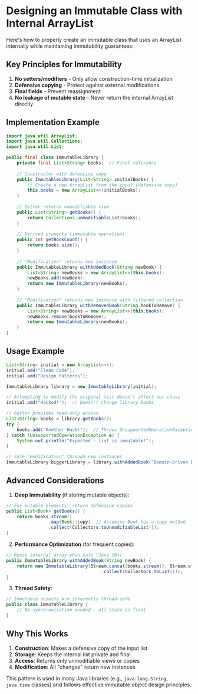 # Designing an Immutable Class with Internal ArrayList

Here's how to properly create an immutable class that uses an ArrayList internally while maintaining immutability guarantees:

## Key Principles for Immutability

1. **No setters/modifiers** - Only allow construction-time initialization
2. **Defensive copying** - Protect against external modifications
3. **Final fields** - Prevent reassignment
4. **No leakage of mutable state** - Never return the internal ArrayList directly

## Implementation Example

```java
import java.util.ArrayList;
import java.util.Collections;
import java.util.List;

public final class ImmutableLibrary {
    private final List<String> books;  // Final reference
    
    // Constructor with defensive copy
    public ImmutableLibrary(List<String> initialBooks) {
        // Create a new ArrayList from the input (defensive copy)
        this.books = new ArrayList<>(initialBooks);
    }
    
    // Getter returns unmodifiable view
    public List<String> getBooks() {
        return Collections.unmodifiableList(books);
    }
    
    // Derived property (immutable operation)
    public int getBookCount() {
        return books.size();
    }
    
    // "Modification" returns new instance
    public ImmutableLibrary withAddedBook(String newBook) {
        List<String> newBooks = new ArrayList<>(this.books);
        newBooks.add(newBook);
        return new ImmutableLibrary(newBooks);
    }
    
    // "Modification" returns new instance with filtered collection
    public ImmutableLibrary withRemovedBook(String bookToRemove) {
        List<String> newBooks = new ArrayList<>(this.books);
        newBooks.remove(bookToRemove);
        return new ImmutableLibrary(newBooks);
    }
}
```

## Usage Example

```java
List<String> initial = new ArrayList<>();
initial.add("Clean Code");
initial.add("Design Patterns");

ImmutableLibrary library = new ImmutableLibrary(initial);

// Attempting to modify the original list doesn't affect our class
initial.add("Hacked!");  // Doesn't change library.books

// Getter provides read-only access
List<String> books = library.getBooks();
try {
    books.add("Another Hack!");  // Throws UnsupportedOperationException
} catch (UnsupportedOperationException e) {
    System.out.println("Expected - list is immutable!");
}

// Safe "modification" through new instances
ImmutableLibrary biggerLibrary = library.withAddedBook("Domain-Driven Design");
```

## Advanced Considerations

1. **Deep Immutability** (if storing mutable objects):
```java
// For mutable elements, return defensive copies
public List<Book> getBooks() {
    return books.stream()
                .map(Book::copy)  // Assuming Book has a copy method
                .collect(Collectors.toUnmodifiableList());
}
```

2. **Performance Optimization** (for frequent copies):
```java
// Reuse internal array when safe (Java 10+)
public ImmutableLibrary withAddedBook(String newBook) {
    return new ImmutableLibrary(Stream.concat(books.stream(), Stream.of(newBook))
                                    .collect(Collectors.toList()));
}
```

3. **Thread Safety**:
```java
// Immutable objects are inherently thread-safe
public class ImmutableLibrary {
    // No synchronization needed - all state is final
}
```

## Why This Works

1. **Construction**: Makes a defensive copy of the input list
2. **Storage**: Keeps the internal list private and final
3. **Access**: Returns only unmodifiable views or copies
4. **Modification**: All "changes" return new instances

This pattern is used in many Java libraries (e.g., `java.lang.String`, `java.time` classes) and follows effective immutable object design principles.
